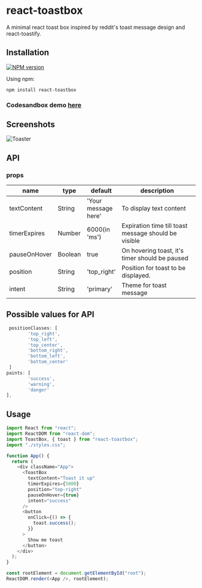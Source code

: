 # react-toastbox

A minimal react toast box inspired by reddit's toast message design and react-toastify.

## Installation

[![NPM version](https://img.shields.io/badge/npm-1.0.4-brightgreen.svg)](https://www.npmjs.com/package/react-toastbox)

Using npm:

```
npm install react-toastbox
```

### Codesandbox demo [here](https://codesandbox.io/s/2452rqmjqr)

## Screenshots

![Toaster](https://i.imgur.com/HNX6hC9.png)

## API

### props

<table class="table table-bordered table-striped">
  <thead>
  <tr>
    <th style="width: 60px;">name</th>
    <th style="width: 50px;">type</th>
    <th style="width: 10px;">default</th>
    <th>description</th>
  </tr>
  </thead>
  <tbody>
    <tr>
      <td>textContent</td>
      <td>String</td>
      <td>'Your message here'</td>
      <td>To display text content</td>
    </tr>
    <tr>
      <td>timerExpires</td>
      <td>Number</td>
      <td>6000(in 'ms')</td>
      <td>Expiration time till toast message should be visible</td>
    </tr>
    <tr>
      <td>pauseOnHover</td>
      <td>Boolean</td>
      <td>true</td>
      <td>On hovering toast, it's timer should be paused</td>
    </tr>
    <tr>
      <td>position</td>
      <td>String</td>
      <td>'top_right'</td>
      <td>Position for toast to be displayed.</td>
    </tr>
    <tr>
      <td>intent</td>
      <td>String</td>
      <td>'primary'</td>
      <td> Theme for toast message </td>
    </tr>
  </tbody>
</table>

## Possible values for API

```js
 positionClasses: [
        'top_right',
        'top_left',
        'top_center',
        'bottom_right',
        'bottom_left',
        'bottom_center'
 ]
paints: [
        'success',
        'warning',
        'danger'
],
```

## Usage

```js
import React from "react";
import ReactDOM from "react-dom";
import ToastBox, { toast } from "react-toastbox";
import "./styles.css";

function App() {
  return (
    <div className="App">
      <ToastBox
        textContent="Toast it up"
        timerExpires={5000}
        position="top-right"
        pauseOnHover={true}
        intent="success"
      />
      <button
        onClick={() => {
          toast.success();
        }}
      >
        Show me toast
      </button>
    </div>
  );
}

const rootElement = document.getElementById("root");
ReactDOM.render(<App />, rootElement);
```
